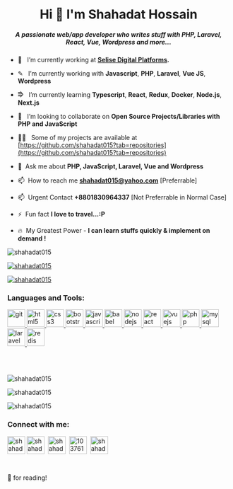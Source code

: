 <h1 align="center">Hi 👋 I'm Shahadat Hossain</h1>

<h5 align="center">A passionate web/app developer who writes stuff with PHP, Laravel, React, Vue, Wordpress and more...</h5>


- 🔭  &nbsp; I’m currently working at **[Selise Digital Platforms](https://selise.ch).**

- ✎ &nbsp; I’m currently working with **Javascript**, **PHP**, **Laravel**, **Vue JS**, **Wordpress**

- ⭆  &nbsp; I’m currently learning **Typescript**, **React**, **Redux**, **Docker**, **Node.js**, **Next.js**

- 👯  &nbsp; I’m looking to collaborate on **Open Source Projects/Libraries with PHP and JavaScript**

- 👨‍💻  &nbsp; Some of my projects are available at [https://github.com/shahadat015?tab=repositories](https://github.com/shahadat015?tab=repositories)

- 💬  &nbsp;Ask me about **PHP, JavaScript, Laravel, Vue and Wordpress**

- 📫  &nbsp;How to reach me **shahadat015@yahoo.com** [Preferrable]

- 📫  &nbsp;Urgent Contact **+8801830964337** [Not Preferrable in Normal Case]

- ⚡  &nbsp;Fun fact **I love to travel...:P**

- 🔥 &nbsp;My Greatest Power - **I can learn stuffs quickly & implement on demand !**


<p align="left"> <img src="https://komarev.com/ghpvc/?username=shahadat015&label=Profile%20views&color=0e75b6&style=flat" alt="shahadat015" /> </p>

<p align="left"> <a href="https://github.com/ryo-ma/github-profile-trophy"><img src="https://github-profile-trophy.vercel.app/?username=shahadat015" alt="shahadat015" /></a> </p>

<p align="left"> <a href="https://twitter.com/shahadat015" target="blank"><img src="https://img.shields.io/twitter/follow/shahadat015?logo=twitter&style=for-the-badge" alt="shahadat015" /></a> </p>
<h3 align="left">Languages and Tools:</h3>

<p align="left"><a href="https://git-scm.com/" target="_blank"> <img src="https://www.vectorlogo.zone/logos/git-scm/git-scm-icon.svg" alt="git" width="40" height="40"/> </a> <a href="https://www.w3.org/html/" target="_blank"> <img src="https://img.icons8.com/dusk/64/000000/html-5.png" alt="html5" width="40" height="40"/> </a><a href="https://www.w3schools.com/css/" target="_blank"> <img src="https://img.icons8.com/color/48/000000/css3.png" alt="css3" width="40" height="40"/> </a><a href="https://getbootstrap.com" target="_blank"> <img src="https://img.icons8.com/color/48/000000/bootstrap.png" alt="bootstrap" width="40" height="40"/> </a><a href="https://developer.mozilla.org/en-US/docs/Web/JavaScript" target="_blank"> <img src="https://img.icons8.com/color/48/000000/javascript.png" alt="javascript" width="40" height="40"/> </a><a href="https://babeljs.io/" target="_blank"> <img src="https://img.icons8.com/wired/64/000000/babel.png" alt="babel" width="40" height="40"/> </a><a href="https://nodejs.org" target="_blank"> <img src="https://img.icons8.com/color/48/000000/nodejs.png" alt="nodejs" width="40" height="40"/> </a><a href="https://reactjs.org/" target="_blank"> <img src="https://img.icons8.com/plasticine/48/000000/react.png" alt="react" width="40" height="40"/> </a><a href="https://vuejs.org/" target="_blank"> <img src="https://img.icons8.com/color/48/000000/vue-js.png" alt="vuejs" width="40" height="40"/> </a><a href="https://www.php.net" target="_blank"> <img src="https://img.icons8.com/color/48/000000/php.png" alt="php" width="40" height="40"/> </a><a href="https://www.mysql.com/" target="_blank"> <img src="https://img.icons8.com/color/48/000000/mysql.png" alt="mysql" width="40" height="40"/> </a><a href="https://laravel.com/" target="_blank"> <img src="https://img.icons8.com/fluent/48/000000/laravel.png" alt="laravel" width="40" height="40"/> </a><a href="https://redis.io" target="_blank"> <img src="https://img.icons8.com/color/48/000000/redis.png" alt="redis" width="40" height="40"/></a></p>

<br />

<br />
<p align="left"><img src="https://github-readme-stats.vercel.app/api/top-langs?username=shahadat015&show_icons=true&locale=en&layout=compact&theme=radical" alt="shahadat015" /></p>

<p><img align="center" src="https://github-readme-stats.vercel.app/api?username=shahadat015&show_icons=true&locale=en&theme=radical" alt="shahadat015" /></p>

<p><img align="center" src="https://github-readme-streak-stats.herokuapp.com/?user=shahadat015&theme=radical" alt="shahadat015" /></p>


<h3 align="left">Connect with me:</h3>

<p align="left"><a href="mailto:shahadat015@yahoo.com" target="blank"><img align="center" src="https://img.icons8.com/color/64/000000/gmail-new.png" alt="shahadat015" height="40" width="40" /></a>&nbsp;<a href="https://twitter.com/shahadat015" target="blank" ><img align="center" src="https://img.icons8.com/cute-clipart/64/000000/twitter.png" alt="shahadat015" height="40" width="40" /></a> &nbsp;<a href="https://www.linkedin.com/in/shahadat015/" target="blank"><img align="center" src="https://image.flaticon.com/icons/png/512/174/174857.png" alt="shahadat015" height="40" width="40" /></a> &nbsp;<a href="https://stackoverflow.com/users/10376111/shahadat-hossain" target="blank"><img align="center" src="https://img2.pngio.com/stackoverflow-icon-stack-overflow-png-512_512.png" alt="10376111/shahadat-hossain" height="40" width="40" /></a> &nbsp;<a href="https://fb.com/shahadat015" target="blank"><img align="center" src="https://upload.wikimedia.org/wikipedia/commons/4/44/Facebook_Logo.png" alt="shahadat015" height="40" width="40" /></a> &nbsp;</p>
<br />


🙏 for reading!
